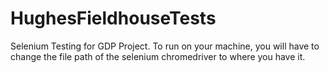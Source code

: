 # HughesFieldhouseTests
Selenium Testing for GDP Project.  To run on your machine, you will have to change the file path of the selenium chromedriver to where you have it. 
